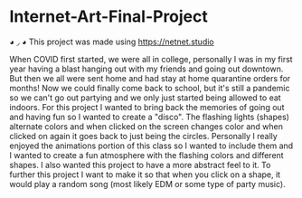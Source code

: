 # Internet-Art-Final-Project
◕ ◞ ◕ This project was made using https://netnet.studio

When COVID first started, we were all in college, personally I was in my first year having a blast hanging out with my friends and going out downtown. But then we all were sent home and had stay at home quarantine orders for months! Now we could finally come back to school, but it's still a pandemic so we can't go out partying and we only just started being allowed to eat indoors. For this project I wanted to bring back the memories of going out and having fun so I wanted to create a "disco". The flashing lights (shapes) alternate colors and when clicked on the screen changes color and when clicked on again it goes back to just being the circles. Personally I really enjoyed the animations portion of this class so I wanted to include them and I wanted to create a fun atmosphere with the flashing colors and different shapes. I also wanted this project to have a more abstract feel to it. To further this project I want to make it so that when you click on a shape, it would play a random song (most likely EDM or some type of party music).
